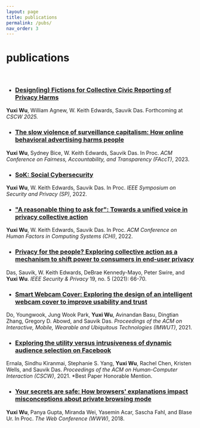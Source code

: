 ```yaml
---
layout: page
title: publications
permalink: /pubs/
nav_order: 3
---
```


# publications

<br/>

* ### [Design(ing) Fictions for Collective Civic Reporting of Privacy Harms](./pubs/cscw25_designingfictions-gotchas.pdf)
**Yuxi Wu**, William Agnew, W. Keith Edwards, Sauvik Das.  Forthcoming at _CSCW 2025._

* ### [The slow violence of surveillance capitalism: How online behavioral advertising harms people](./pubs/facct23_slowviolenceOBAharms.pdf)
**Yuxi Wu**, Sydney Bice, W. Keith Edwards, Sauvik Das.  In Proc. _ACM Conference on Fairness, Accountability, and Transparency (FAccT)_, 2023.

* ### [SoK: Social Cybersecurity](./pubs/sp22_sok_socialcybersecurity.pdf)
**Yuxi Wu**, W. Keith Edwards, Sauvik Das.  In Proc. _IEEE Symposium on Security and Privacy (SP)_, 2022.

* ### ["A reasonable thing to ask for": Towards a unified voice in privacy collective action](./pubs/chi22_unifiedvoice.pdf)
**Yuxi Wu**, W. Keith Edwards, Sauvik Das.  In Proc. _ACM Conference on Human Factors in Computing Systems (CHI)_, 2022.

* ### [Privacy for the people? Exploring collective action as a mechanism to shift power to consumers in end-user privacy](./pubs/ieeesp21_pftp.pdf)
Das, Sauvik, W. Keith Edwards, DeBrae Kennedy-Mayo, Peter Swire, and **Yuxi Wu**. _IEEE Security & Privacy_ 19, no. 5 (2021): 66-70.

* ### [Smart Webcam Cover: Exploring the design of an intelligent webcam cover to improve usability and trust](./pubs/imwut21_smartwebcamcover.pdf)
Do, Youngwook, Jung Wook Park, **Yuxi Wu**, Avinandan Basu, Dingtian Zhang, Gregory D. Abowd, and Sauvik Das.  _Proceedings of the ACM on Interactive, Mobile, Wearable and Ubiquitous Technologies (IMWUT)_, 2021.

* ### [Exploring the utility versus intrusiveness of dynamic audience selection on Facebook](./pubs/cscw21_dynamicaudienceselection.pdf)
Ernala, Sindhu Kiranmai, Stephanie S. Yang, **Yuxi Wu**, Rachel Chen, Kristen Wells, and Sauvik Das.  _Proceedings of the ACM on Human-Computer Interaction (CSCW)_, 2021. \*Best Paper Honorable Mention.

* ### [Your secrets are safe: How browsers' explanations impact misconceptions about private browsing mode](./pubs/www18_yoursecretsaresafe.pdf)
**Yuxi Wu**, Panya Gupta, Miranda Wei, Yasemin Acar, Sascha Fahl, and Blase Ur.  In Proc. _The Web Conference (WWW)_, 2018.
